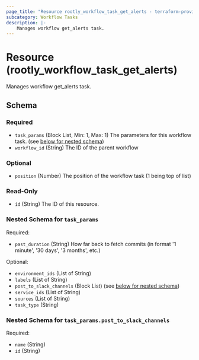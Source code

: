 ```yaml
---
page_title: "Resource rootly_workflow_task_get_alerts - terraform-provider-rootly"
subcategory: Workflow Tasks
description: |-
    Manages workflow get_alerts task.
---
```


# Resource (rootly_workflow_task_get_alerts)

Manages workflow get_alerts task.

<!-- schema generated by tfplugindocs -->
## Schema

### Required

- `task_params` (Block List, Min: 1, Max: 1) The parameters for this workflow task. (see [below for nested schema](#nestedblock--task_params))
- `workflow_id` (String) The ID of the parent workflow

### Optional

- `position` (Number) The position of the workflow task (1 being top of list)

### Read-Only

- `id` (String) The ID of this resource.

<a id="nestedblock--task_params"></a>
### Nested Schema for `task_params`

Required:

- `past_duration` (String) How far back to fetch commits (in format '1 minute', '30 days', '3 months', etc.)

Optional:

- `environment_ids` (List of String)
- `labels` (List of String)
- `post_to_slack_channels` (Block List) (see [below for nested schema](#nestedblock--task_params--post_to_slack_channels))
- `service_ids` (List of String)
- `sources` (List of String)
- `task_type` (String)

<a id="nestedblock--task_params--post_to_slack_channels"></a>
### Nested Schema for `task_params.post_to_slack_channels`

Required:

- `name` (String)
- `id` (String)

